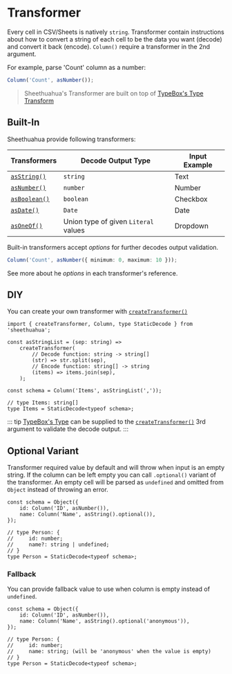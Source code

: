 # Transformer

Every cell in CSV/Sheets is natively `string`. Transformer contain instructions about how to convert a string of each cell to be the data you want (decode) and convert it back (encode). `Column()` require a transformer in the 2nd argument.

For example, parse 'Count' column as a number:

```ts
Column('Count', asNumber());
```

> Sheethuahua's Transformer are built on top of [TypeBox's Type Transform](https://github.com/sinclairzx81/typebox?tab=readme-ov-file#types-transform)

## Built-In

Sheethuahua provide following transformers:

| Transformers                                          | Decode Output Type                   | Input Example |
| ----------------------------------------------------- | ------------------------------------ | ------------- |
| [`asString()`](/references/functions/asString.html)   | `string`                             | Text          |
| [`asNumber()`](/references/functions/asNumber.html)   | `number`                             | Number        |
| [`asBoolean()`](/references/functions/asBoolean.html) | `boolean`                            | Checkbox      |
| [`asDate()`](/references/functions/asDate.html)       | `Date`                               | Date          |
| [`asOneOf()`](/references/functions/asOneOf.html)     | Union type of given `Literal` values | Dropdown      |

Built-in transformers accept _options_ for further decodes output validation.

```ts
Column('Count', asNumber({ minimum: 0, maximum: 10 }));
```

See more about he _options_ in each transformer's reference.

## DIY

You can create your own transformer with [`createTransformer()`](/references/functions/createTransformer.html)

```ts{3-9}
import { createTransformer, Column, type StaticDecode } from 'sheethuahua';

const asStringList = (sep: string) =>
	createTransformer(
		// Decode function: string -> string[]
		(str) => str.split(sep),
		// Encode function: string[] -> string
		(items) => items.join(sep),
	);

const schema = Column('Items', asStringList(','));

// type Items: string[]
type Items = StaticDecode<typeof schema>;
```

::: tip
[TypeBox's Type](https://github.com/sinclairzx81/typebox?tab=readme-ov-file#types) can be supplied to the [`createTransformer()`](/references/functions/createTransformer.html) 3rd argument to validate the decode output.
:::

## Optional Variant

Transformer required value by default and will throw when input is an empty string. If the column can be left empty you can call `.optional()` variant of the transformer. An empty cell will be parsed as `undefined` and omitted from `Object` instead of throwing an error.

```ts{3}
const schema = Object({
	id: Column('ID', asNumber()),
	name: Column('Name', asString().optional()),
});

// type Person: {
//     id: number;
//     name?: string | undefined;
// }
type Person = StaticDecode<typeof schema>;
```

### Fallback

You can provide fallback value to use when column is empty instead of `undefined`.

```ts{3}
const schema = Object({
	id: Column('ID', asNumber()),
	name: Column('Name', asString().optional('anonymous')),
});

// type Person: {
//     id: number;
//     name: string; (will be 'anonymous' when the value is empty)
// }
type Person = StaticDecode<typeof schema>;
```
